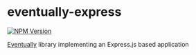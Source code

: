 # eventually-express

[![NPM Version](https://img.shields.io/npm/v/@andela-technology/eventually-express.svg)](https://www.npmjs.com/package/@andela-technology/eventually-express)

[Eventually](../../README.md) library implementing an Express.js based application
